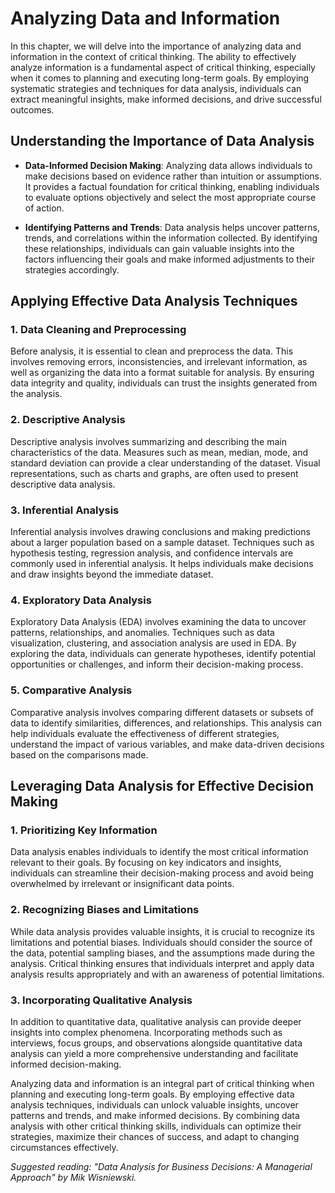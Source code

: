 Analyzing Data and Information
==========================================

In this chapter, we will delve into the importance of analyzing data and information in the context of critical thinking. The ability to effectively analyze information is a fundamental aspect of critical thinking, especially when it comes to planning and executing long-term goals. By employing systematic strategies and techniques for data analysis, individuals can extract meaningful insights, make informed decisions, and drive successful outcomes.

Understanding the Importance of Data Analysis
---------------------------------------------

* **Data-Informed Decision Making**: Analyzing data allows individuals to make decisions based on evidence rather than intuition or assumptions. It provides a factual foundation for critical thinking, enabling individuals to evaluate options objectively and select the most appropriate course of action.

* **Identifying Patterns and Trends**: Data analysis helps uncover patterns, trends, and correlations within the information collected. By identifying these relationships, individuals can gain valuable insights into the factors influencing their goals and make informed adjustments to their strategies accordingly.

Applying Effective Data Analysis Techniques
-------------------------------------------

### 1. Data Cleaning and Preprocessing

Before analysis, it is essential to clean and preprocess the data. This involves removing errors, inconsistencies, and irrelevant information, as well as organizing the data into a format suitable for analysis. By ensuring data integrity and quality, individuals can trust the insights generated from the analysis.

### 2. Descriptive Analysis

Descriptive analysis involves summarizing and describing the main characteristics of the data. Measures such as mean, median, mode, and standard deviation can provide a clear understanding of the dataset. Visual representations, such as charts and graphs, are often used to present descriptive data analysis.

### 3. Inferential Analysis

Inferential analysis involves drawing conclusions and making predictions about a larger population based on a sample dataset. Techniques such as hypothesis testing, regression analysis, and confidence intervals are commonly used in inferential analysis. It helps individuals make decisions and draw insights beyond the immediate dataset.

### 4. Exploratory Data Analysis

Exploratory Data Analysis (EDA) involves examining the data to uncover patterns, relationships, and anomalies. Techniques such as data visualization, clustering, and association analysis are used in EDA. By exploring the data, individuals can generate hypotheses, identify potential opportunities or challenges, and inform their decision-making process.

### 5. Comparative Analysis

Comparative analysis involves comparing different datasets or subsets of data to identify similarities, differences, and relationships. This analysis can help individuals evaluate the effectiveness of different strategies, understand the impact of various variables, and make data-driven decisions based on the comparisons made.

Leveraging Data Analysis for Effective Decision Making
------------------------------------------------------

### 1. Prioritizing Key Information

Data analysis enables individuals to identify the most critical information relevant to their goals. By focusing on key indicators and insights, individuals can streamline their decision-making process and avoid being overwhelmed by irrelevant or insignificant data points.

### 2. Recognizing Biases and Limitations

While data analysis provides valuable insights, it is crucial to recognize its limitations and potential biases. Individuals should consider the source of the data, potential sampling biases, and the assumptions made during the analysis. Critical thinking ensures that individuals interpret and apply data analysis results appropriately and with an awareness of potential limitations.

### 3. Incorporating Qualitative Analysis

In addition to quantitative data, qualitative analysis can provide deeper insights into complex phenomena. Incorporating methods such as interviews, focus groups, and observations alongside quantitative data analysis can yield a more comprehensive understanding and facilitate informed decision-making.

Analyzing data and information is an integral part of critical thinking when planning and executing long-term goals. By employing effective data analysis techniques, individuals can unlock valuable insights, uncover patterns and trends, and make informed decisions. By combining data analysis with other critical thinking skills, individuals can optimize their strategies, maximize their chances of success, and adapt to changing circumstances effectively.

*Suggested reading: "Data Analysis for Business Decisions: A Managerial Approach" by Mik Wisniewski.*
